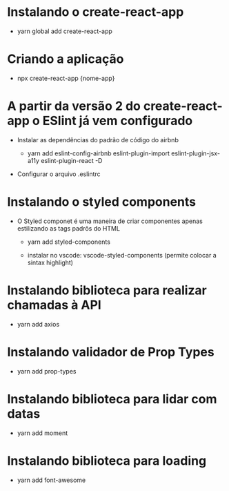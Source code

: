 # Instalando o create-react-app

- yarn global add create-react-app

# Criando a aplicação

- npx create-react-app {nome-app}

# A partir da versão 2 do create-react-app o ESlint já vem configurado

- Instalar as dependências do padrão de código do airbnb

  - yarn add eslint-config-airbnb eslint-plugin-import eslint-plugin-jsx-a11y eslint-plugin-react -D

- Configurar o arquivo .eslintrc

# Instalando o styled components

- O Styled componet é uma maneira de criar componentes apenas estilizando as tags padrõs do HTML

  - yarn add styled-components

  - instalar no vscode: vscode-styled-components (permite colocar a sintax highlight)

# Instalando biblioteca para realizar chamadas à API

- yarn add axios

# Instalando validador de Prop Types

- yarn add prop-types

# Instalando biblioteca para lidar com datas

- yarn add moment

# Instalando biblioteca para loading

- yarn add font-awesome
